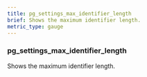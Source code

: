 ```yaml
---
title: pg_settings_max_identifier_length
brief: Shows the maximum identifier length.
metric_type: gauge
---
```

### pg_settings_max_identifier_length

Shows the maximum identifier length.